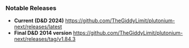 ### Notable Releases

- **Current (D&D 2024)** <https://github.com/TheGiddyLimit/plutonium-next/releases/latest>
- **Final D&D 2014 version** <https://github.com/TheGiddyLimit/plutonium-next/releases/tag/v1.84.3>
